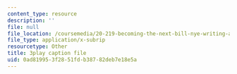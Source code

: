 ```yaml
---
content_type: resource
description: ''
file: null
file_location: /coursemedia/20-219-becoming-the-next-bill-nye-writing-and-hosting-the-educational-show-january-iap-2015/0ad819953f2851fdb38782deb7e18e5a_ViSVJJoo7nE.vtt
file_type: application/x-subrip
resourcetype: Other
title: 3play caption file
uid: 0ad81995-3f28-51fd-b387-82deb7e18e5a
---
```

